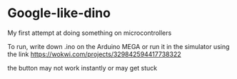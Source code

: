 # Google-like-dino
My first attempt at doing something on microcontrollers

To run, write down .ino on the Arduino MEGA or run it in the simulator using the link https://wokwi.com/projects/329842594417738322

the button may not work instantly or may get stuck
